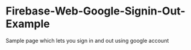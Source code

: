 # Firebase-Web-Google-Signin-Out-Example
Sample page which lets you sign in and out using google account
